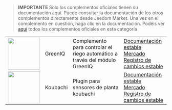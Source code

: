 
>**IMPORTANTE**
>Solo los complementos oficiales tienen su documentación aquí. Puede consultar la documentación de los otros complementos directamente desde Jeedom Market. Una vez en el complemento en cuestión, haga clic en la documentación.
>Podéis ver [aquí](https://market.jeedom.com/index.php?v=d&p=market&type=plugin&categorie=nature) todos los complementos oficiales en esta categoría


| | | | |
|--- | --- | --- | ---|
|<img src="greeniq/greeniq_icon.png" class="pluginLogo" width="100" />|GreenIQ|Complemento para controlar el riego automático a través del módulo GreenIQ|[Documentación estable](greeniq/index.md)<br/>[Mercado](https://market.jeedom.com/index.php?v=d&p=market_display&id=1717)<br/>[Registro de cambios estable](greeniq/changelog.md)|
|<img src="koubachi/koubachi_icon.png" class="pluginLogo" width="100" />|Koubachi|Plugin para sensores de planta koubachi|[Documentación estable](koubachi/index.md)<br/>[Mercado](https://market.jeedom.com/index.php?v=d&p=market_display&id=1012)<br/>[Registro de cambios estable](koubachi/changelog.md)|
